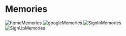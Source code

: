 # Memories
![homeMemories](https://user-images.githubusercontent.com/67333647/122387718-c7d61800-cf8c-11eb-9d30-d21a9d0e824b.PNG)
![googleMemories](https://user-images.githubusercontent.com/67333647/122387757-d3294380-cf8c-11eb-8e87-1db79f692814.PNG)
![SignInMemories](https://user-images.githubusercontent.com/67333647/122387791-dc1a1500-cf8c-11eb-94ae-0665dab5b01f.PNG)
![SignUpMemories](https://user-images.githubusercontent.com/67333647/122387831-e4725000-cf8c-11eb-9355-60a546bce270.PNG)
